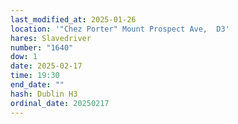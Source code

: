 ```yaml
---
last_modified_at: 2025-01-26
location: '"Chez Porter" Mount Prospect Ave,  D3'
hares: Slavedriver
number: "1640"
dow: 1
date: 2025-02-17
time: 19:30
end_date: ""
hash: Dublin H3
ordinal_date: 20250217
---
```

